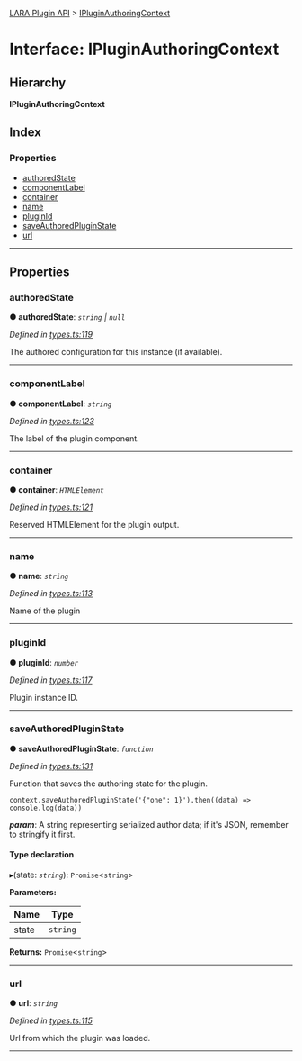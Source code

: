 [LARA Plugin API](../README.md) > [IPluginAuthoringContext](../interfaces/ipluginauthoringcontext.md)

# Interface: IPluginAuthoringContext

## Hierarchy

**IPluginAuthoringContext**

## Index

### Properties

* [authoredState](ipluginauthoringcontext.md#authoredstate)
* [componentLabel](ipluginauthoringcontext.md#componentlabel)
* [container](ipluginauthoringcontext.md#container)
* [name](ipluginauthoringcontext.md#name)
* [pluginId](ipluginauthoringcontext.md#pluginid)
* [saveAuthoredPluginState](ipluginauthoringcontext.md#saveauthoredpluginstate)
* [url](ipluginauthoringcontext.md#url)

---

## Properties

<a id="authoredstate"></a>

###  authoredState

**● authoredState**: *`string` \| `null`*

*Defined in [types.ts:119](../../../lara-typescript/src/plugin-api/types.ts#L119)*

The authored configuration for this instance (if available).

___
<a id="componentlabel"></a>

###  componentLabel

**● componentLabel**: *`string`*

*Defined in [types.ts:123](../../../lara-typescript/src/plugin-api/types.ts#L123)*

The label of the plugin component.

___
<a id="container"></a>

###  container

**● container**: *`HTMLElement`*

*Defined in [types.ts:121](../../../lara-typescript/src/plugin-api/types.ts#L121)*

Reserved HTMLElement for the plugin output.

___
<a id="name"></a>

###  name

**● name**: *`string`*

*Defined in [types.ts:113](../../../lara-typescript/src/plugin-api/types.ts#L113)*

Name of the plugin

___
<a id="pluginid"></a>

###  pluginId

**● pluginId**: *`number`*

*Defined in [types.ts:117](../../../lara-typescript/src/plugin-api/types.ts#L117)*

Plugin instance ID.

___
<a id="saveauthoredpluginstate"></a>

###  saveAuthoredPluginState

**● saveAuthoredPluginState**: *`function`*

*Defined in [types.ts:131](../../../lara-typescript/src/plugin-api/types.ts#L131)*

Function that saves the authoring state for the plugin.

```
context.saveAuthoredPluginState('{"one": 1}').then((data) => console.log(data))
```

*__param__*: A string representing serialized author data; if it's JSON, remember to stringify it first.

#### Type declaration
▸(state: *`string`*): `Promise`<`string`>

**Parameters:**

| Name | Type |
| ------ | ------ |
| state | `string` |

**Returns:** `Promise`<`string`>

___
<a id="url"></a>

###  url

**● url**: *`string`*

*Defined in [types.ts:115](../../../lara-typescript/src/plugin-api/types.ts#L115)*

Url from which the plugin was loaded.

___

